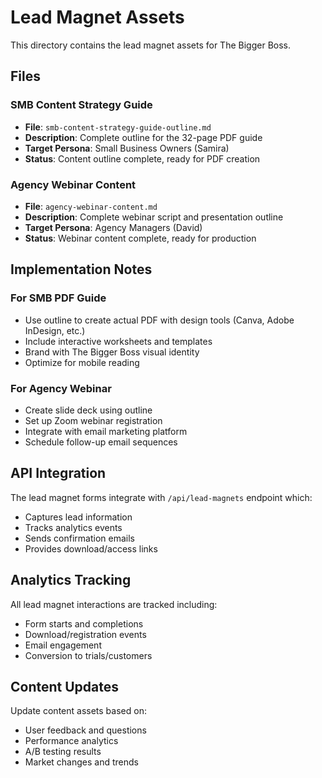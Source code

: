 # Lead Magnet Assets

This directory contains the lead magnet assets for The Bigger Boss.

## Files

### SMB Content Strategy Guide
- **File**: `smb-content-strategy-guide-outline.md`
- **Description**: Complete outline for the 32-page PDF guide
- **Target Persona**: Small Business Owners (Samira)
- **Status**: Content outline complete, ready for PDF creation

### Agency Webinar Content
- **File**: `agency-webinar-content.md`
- **Description**: Complete webinar script and presentation outline
- **Target Persona**: Agency Managers (David)
- **Status**: Webinar content complete, ready for production

## Implementation Notes

### For SMB PDF Guide
- Use outline to create actual PDF with design tools (Canva, Adobe InDesign, etc.)
- Include interactive worksheets and templates
- Brand with The Bigger Boss visual identity
- Optimize for mobile reading

### For Agency Webinar
- Create slide deck using outline
- Set up Zoom webinar registration
- Integrate with email marketing platform
- Schedule follow-up email sequences

## API Integration

The lead magnet forms integrate with `/api/lead-magnets` endpoint which:
- Captures lead information
- Tracks analytics events
- Sends confirmation emails
- Provides download/access links

## Analytics Tracking

All lead magnet interactions are tracked including:
- Form starts and completions
- Download/registration events
- Email engagement
- Conversion to trials/customers

## Content Updates

Update content assets based on:
- User feedback and questions
- Performance analytics
- A/B testing results
- Market changes and trends